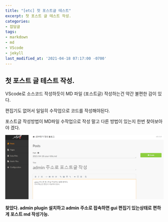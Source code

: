 ```yaml
---
title: "[etc] 첫 포스트글 테스트"
excerpt: 첫 포스트 글 테스트 작성.
categories:
- 잡담글
tags:
- markdown
- md
- VScode
- jekyll
last_modified_at: '2021-04-18 07:17:00 -0700'
---
```


## 첫 포스트 글 테스트 작성.

VScode로 소스코드 작성하듯이 MD 파일 (포스트글) 작성하는건 약간 불편한 감이 있다.  
  
편집기도 없어서 일일히 수작업으로 코드를 작성해야된다.  

포스트글 작성방법이 MD파일 수작업으로 작성 말고 다른 방법이 있는지 한번 찾아보아야 겠다.




![create_post](/assets/image/posts_image/create_post.png)


**찾았다. admin plugin 설치하고 admin 주소로 접속하면 gui 편집기 있는상태로 편하게 포스트 md 작성가능.**
